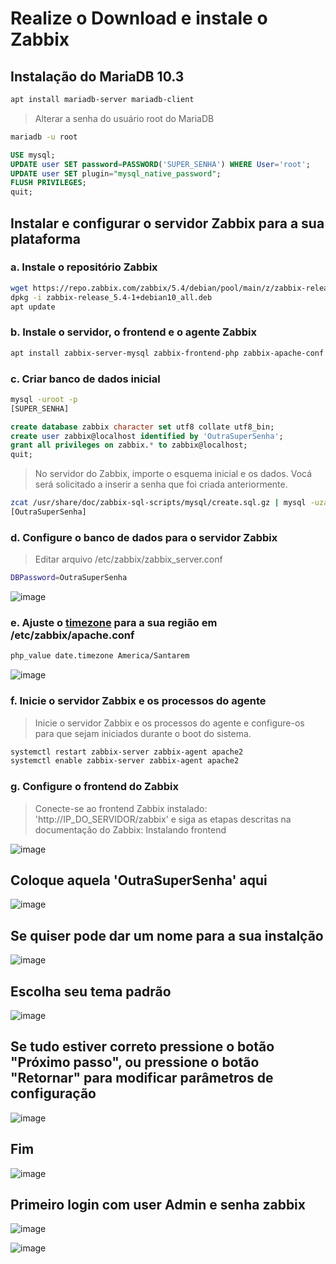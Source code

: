 # Realize o Download e instale o Zabbix

## Instalação do MariaDB 10.3

```sh
apt install mariadb-server mariadb-client
```

> Alterar a senha do usuário root do MariaDB

```sh
mariadb -u root
```

```sql
USE mysql;
UPDATE user SET password=PASSWORD('SUPER_SENHA') WHERE User='root';
UPDATE user SET plugin="mysql_native_password";
FLUSH PRIVILEGES;
quit;
```

## Instalar e configurar o servidor Zabbix para a sua plataforma

### a. Instale o repositório Zabbix

```sh
wget https://repo.zabbix.com/zabbix/5.4/debian/pool/main/z/zabbix-release/zabbix-release_5.4-1+debian10_all.deb
dpkg -i zabbix-release_5.4-1+debian10_all.deb
apt update
```

### b. Instale o servidor, o frontend e o agente Zabbix

```sh
apt install zabbix-server-mysql zabbix-frontend-php zabbix-apache-conf zabbix-sql-scripts zabbix-agent
```

### c. Criar banco de dados inicial

```sh
mysql -uroot -p
[SUPER_SENHA]
```

```sql
create database zabbix character set utf8 collate utf8_bin;
create user zabbix@localhost identified by 'OutraSuperSenha';
grant all privileges on zabbix.* to zabbix@localhost;
quit;
```

> No servidor do Zabbix, importe o esquema inicial e os dados. Vocá será solicitado a inserir a senha que foi criada anteriormente.

```sh
zcat /usr/share/doc/zabbix-sql-scripts/mysql/create.sql.gz | mysql -uzabbix -p zabbix
[OutraSuperSenha]
```

### d. Configure o banco de dados para o servidor Zabbix

> Editar arquivo /etc/zabbix/zabbix_server.conf

```sh
DBPassword=OutraSuperSenha
```

![image](https://user-images.githubusercontent.com/23584038/129355473-99a86a04-a0f2-43a5-a857-c914017af1f2.png)

### e. Ajuste o [timezone](https://www.php.net/manual/pt_BR/timezones.america.php) para a sua região em /etc/zabbix/apache.conf

```sh
php_value date.timezone America/Santarem
```

![image](https://user-images.githubusercontent.com/23584038/129357742-d5892eef-f61e-45aa-a4ac-7c26bc6d98f3.png)

### f. Inicie o servidor Zabbix e os processos do agente

> Inicie o servidor Zabbix e os processos do agente e configure-os para que sejam iniciados durante o boot do sistema.

```sh
systemctl restart zabbix-server zabbix-agent apache2
systemctl enable zabbix-server zabbix-agent apache2
```

### g. Configure o frontend do Zabbix

> Conecte-se ao frontend Zabbix instalado: 'http://IP_DO_SERVIDOR/zabbix' e siga as etapas descritas na documentação do Zabbix: Instalando frontend

![image](https://user-images.githubusercontent.com/23584038/129356074-9d55f584-51a8-440f-8da0-910bc3f3901f.png)

## Coloque aquela 'OutraSuperSenha' aqui

![image](https://user-images.githubusercontent.com/23584038/129358647-6646e934-27f9-4871-9fa7-1e3fbcb43a68.png)

## Se quiser pode dar um nome para a sua instalção

![image](https://user-images.githubusercontent.com/23584038/129358840-1ecc3edd-b72e-4ebc-a807-a53edce6d5a1.png)

## Escolha seu tema padrão

![image](https://user-images.githubusercontent.com/23584038/129358993-ef10a37c-9117-420b-a7e9-327244046890.png)

## Se tudo estiver correto pressione o botão "Próximo passo", ou pressione o botão "Retornar" para modificar parâmetros de configuração

![image](https://user-images.githubusercontent.com/23584038/129359110-6455a7ca-702d-46f0-9eec-d88c2e3a1142.png)

## Fim

![image](https://user-images.githubusercontent.com/23584038/129359153-9458986f-1027-4a94-9549-4217d99d75ce.png)

## Primeiro login com user Admin e senha zabbix

![image](https://user-images.githubusercontent.com/23584038/129359262-793fdae7-5a1a-4a88-b1b4-afe9527fd455.png)

![image](https://user-images.githubusercontent.com/23584038/129359325-1c320d19-ea24-4710-b652-c0ff8439b9d2.png)

